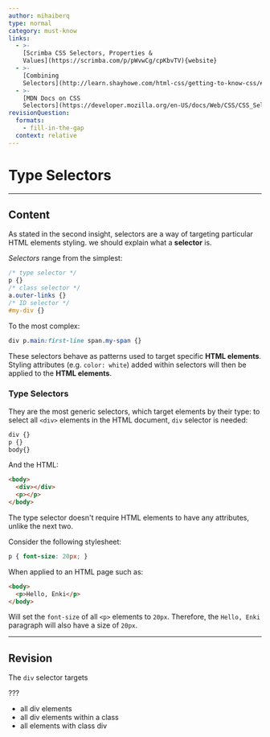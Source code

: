 ```yaml
---
author: mihaiberq
type: normal
category: must-know
links:
  - >-
    [Scrimba CSS Selectors, Properties &
    Values](https://scrimba.com/p/pWvwCg/cpKbvTV){website}
  - >-
    [Combining
    Selectors](http://learn.shayhowe.com/html-css/getting-to-know-css/#combining-selectors){website}
  - >-
    [MDN Docs on CSS
    Selectors](https://developer.mozilla.org/en-US/docs/Web/CSS/CSS_Selectors){documentation}
revisionQuestion:
  formats:
    - fill-in-the-gap
  context: relative
---
```


# Type Selectors


---

## Content

As stated in the second insight, selectors are a way of targeting particular HTML elements styling. we should explain what a **selector** is.

*Selectors* range from the simplest:

```css
/* type selector */
p {}
/* class selector */
a.outer-links {}
/* ID selector */
#my-div {}
```

To the most complex:

```css
div p.main:first-line span.my-span {}
```

These selectors behave as patterns used to target specific **HTML elements**. Styling attributes (e.g. `color: white`) added within selectors will then be applied to the **HTML elements**.

### Type Selectors

They are the most generic selectors, which target elements by their type: to select all `<div>` elements in the HTML document, `div` selector is needed:

```css
div {}
p {}
body{}
```

And the HTML:

```html
<body>
  <div></div>
  <p></p>
</body>
```

The type selector doesn't require HTML elements to have any attributes, unlike the next two.

Consider the following stylesheet:

```css
p { font-size: 20px; }
```

When applied to an HTML page such as:

```html
<body>
  <p>Hello, Enki</p>
</body>
```

Will set the `font-size` of all `<p>` elements to `20px`. Therefore, the `Hello, Enki` paragraph will also have a size of `20px`.


---

## Revision

The `div` selector targets

???

- all div elements
- all div elements within a class
- all elements with class div
